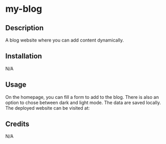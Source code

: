 # my-blog

## Description

A blog website where you can add content dynamically. 


## Installation

N/A

## Usage

On the homepage, you can fill a form to add to the blog. There is also an option to chose between dark and light mode. The data are saved locally. The deployed website can be visited at: 

## Credits

N/A
